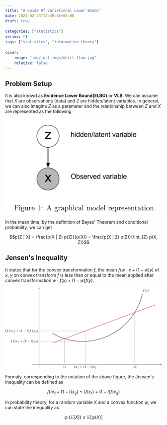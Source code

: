 ```yaml
---
title: "A Guide Of Variational Lower Bound"
date: 2021-02-23T12:39:16+08:00
draft: true

categories: ["statistics"]
series: []
tags: ["statistics", "information theory"]

cover:
    image: "img/just_imgs/whirl_flow.jpg"
    relative: false
---
```


## Problem Setup

It is also knowd as **Evidence Lower Bound(ELBO)** or **VLB**. We can  assume that $X$ are observations (data) and $Z$ are hidden/latent variables. In general, we can also imagine $Z$ as a parameter and the relationship between $Z$ and $X$ are represented as the following

![](/img/a_guide_of_variational_lower_bound/elbo_graph.png)

In the mean time, by the definition of Bayes' Theorem and conditional probability, we can get

$$p(Z | X) = \frac{p(X | Z) p(Z)}{p(X)} = \frac{p(X | Z) p(Z)}{\int_{Z} p(X, Z)}$$

<!-- ![](/img/a_guide_of_variational_lower_bound/elbo_bayes.png) -->


## Jensen's Inequality

It states that for the convex transformation $f$, the mean $f(w \cdot x + (1 - w) y)$ of $x$, $y$ on convex transform $f$ is less than or equal to the mean applied after convex transformation $w \cdot f(x) + (1 - w) f(y)$.

![](/img/a_guide_of_variational_lower_bound/jensen.png)

Formaly, corresponding to the notation of the above figure, the Jensen's inequality can be defined as

<!-- ![](/img/a_guide_of_variational_lower_bound/jensen_formular.svg) -->

$$f(t x_1 + (1 - t) x_2) \leq t f(x_1) + (1 - t) f(x_2)$$

In probability theory, for a random variable $X$ and a convex function $\varphi$, we can state the inequality as 

<!-- ![](/img/a_guide_of_variational_lower_bound/jensen_prob.svg) -->

$$\varphi \ (\mathbb{E}[X]) \leq \mathbb{E}[\varphi(X)]$$